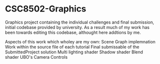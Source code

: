 # CSC8502-Graphics
Graphics project containing the individual challenges and final submission, initial codebase provided by university. 
As a result much of my work has been towards editing this codebase, althought here addtions by me.

Aspects of this work which wholey are my own:
Scene Graph implemnation
Work within the source file of each tutorial
Final submissable of the SubmittedProject solution
Multi lighting shader
Shadow shader
Blend shader
UBO's
Camera Controls

